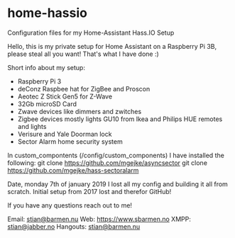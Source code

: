 # home-hassio
Configuration files for my Home-Assistant Hass.IO Setup

Hello, this is my private setup for Home Assistant on a Raspberry Pi 3B, please steal all you want! That's what I have done :) 

Short info about my setup:

- Raspberry Pi 3
- deConz Raspbee hat for ZigBee and Proscon
- Aeotec Z Stick Gen5 for Z-Wave
- 32Gb microSD Card
- Zwave devices like dimmers and zwitches
- Zigbee devices mostly lights GU10 from Ikea and Philips HUE remotes and lights
- Verisure and Yale Doorman lock
- Sector Alarm home security system

In custom_compontents (/config/custom_components) I have installed the following:
  git clone https://github.com/mgejke/asyncsector
  git clone https://github.com/mgejke/hass-sectoralarm

Date, monday 7th of january 2019 I lost all my config and building it all from scratch. Initial setup from 2017 lost and therefor GitHub! 

If you have any questions reach out to me! 

  Email: stian@barmen.nu
  Web: https://www.sbarmen.no
  XMPP: stian@jabber.no
  Hangouts: stian@barmen.nu
